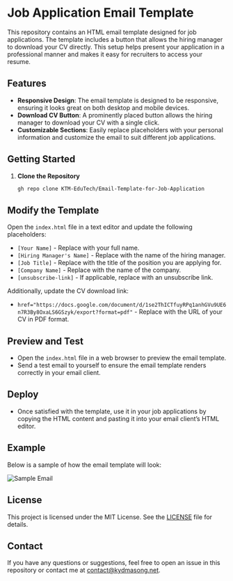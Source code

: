 # Job Application Email Template

This repository contains an HTML email template designed for job applications. The template includes a button that allows the hiring manager to download your CV directly. This setup helps present your application in a professional manner and makes it easy for recruiters to access your resume.

## Features

- **Responsive Design**: The email template is designed to be responsive, ensuring it looks great on both desktop and mobile devices.
- **Download CV Button**: A prominently placed button allows the hiring manager to download your CV with a single click.
- **Customizable Sections**: Easily replace placeholders with your personal information and customize the email to suit different job applications.

## Getting Started

1. **Clone the Repository**

   ```bash
   gh repo clone KTM-EduTech/Email-Template-for-Job-Application

## Modify the Template

Open the `index.html` file in a text editor and update the following placeholders:

- `[Your Name]` - Replace with your full name.
- `[Hiring Manager's Name]` - Replace with the name of the hiring manager.
- `[Job Title]` - Replace with the title of the position you are applying for.
- `[Company Name]` - Replace with the name of the company.
- `[unsubscribe-link]` - If applicable, replace with an unsubscribe link.

Additionally, update the CV download link:

- `href="https://docs.google.com/document/d/1se2ThICTfuyRPq1anhGVu9UE6n7R3By8OxaLS6GSzyk/export?format=pdf"` - Replace with the URL of your CV in PDF format.

## Preview and Test

- Open the `index.html` file in a web browser to preview the email template.
- Send a test email to yourself to ensure the email template renders correctly in your email client.

## Deploy

- Once satisfied with the template, use it in your job applications by copying the HTML content and pasting it into your email client’s HTML editor.

## Example

Below is a sample of how the email template will look:

![Sample Email](https://github.com/KTM-EduTech/Email-Template-for-Job-Application/blob/main/emailtemplate.png?raw=true)

## License

This project is licensed under the MIT License. See the [LICENSE](LICENSE) file for details.

## Contact

If you have any questions or suggestions, feel free to open an issue in this repository or contact me at [contact@kydmasong.net](mailto:contact@kydmasong.net).
